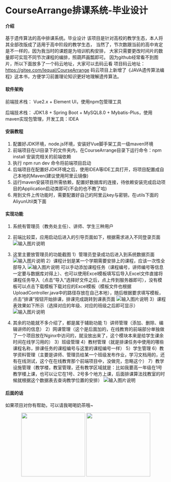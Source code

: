 # CourseArrange排课系统-毕业设计

#### 介绍
基于遗传算法的高中排课系统。毕业设计
该项目是针对高校的教学生态，本人将其全部改版成了适用于高中阶段的教学生态，
当然了，节次数跟当前的高中肯定是不一样的，因为我当时的课题是为培训机构安排，
大家只需要更改时间片的数量即可实现不同节次课程的编排，照葫芦画瓢即可。
因为github经常看不到图片，所以下面放多了一个码云地址，大家可以去码云看
项目码云地址：https://gitee.com/lequal/CourseArrange
码云项目上新增了《JAVA遗传算法编程》这本书，方便学习前置理论知识更好地理解遗传算法。
#### 软件架构
前端技术栈：
    Vue2.x + Element UI，使用npm包管理工具

后端技术栈：
    JDK1.8 + Spring Boot + MySQL8.0 + Mybatis-Plus，使用maven实现包管理，开发工具：IDEA



#### 安装教程

1.  配置好JDK环境，node.js环境，安装好Vue脚手架工具一级maven环境
2.  前端项目在UI目录下的文件夹内，在CourseArrange目录下运行命令：npm install 安装完相关的前端依赖
3.  执行 npm run dev 命令将前端项目启动
4.  后端项目在配置好JDK环境之后，使用IDEA等IDE工具打开，将项目配置成自己本地的Maven(建议使用阿里云镜像)
5.  运行maven安装项目所需依赖，配置好数据库的连接，待依赖安装完成启动项目的Application启动类即可(不会的也不教了哈)
6.  用到文件上传功能时，需要配置好自己的阿里云key与密钥，在utils下面的AliyunUtil类下面
#### 实现功能

1.  系统有管理员（教务处主任）、讲师、学生三种用户
2.  前端比较菜，应用启动后进入的引导页面如下，根据需求进入不同登录页面
    ![输入图片说明](https://images.gitee.com/uploads/images/2020/0708/111552_fafcb0e9_5505532.png "屏幕截图.png")
3.  这里主要放管理员的功能截图
    1）管理员登录成功后进入到系统数据页面
        ![输入图片说明](https://images.gitee.com/uploads/images/2020/0708/111732_908e9b16_5505532.png "屏幕截图.png")
    2）课程计划是某一个学期需要安排上的课程，应该一次性全部导入
        ![输入图片说明](https://images.gitee.com/uploads/images/2020/0708/111837_60f807d0_5505532.png "屏幕截图.png")
        可以手动添加课程任务（课程编号，讲师编号等信息一定要与数据库对得上）、也可以使用Excel模板填写后导入Excel文件直接将课程任务导入（点击“导入”选择好文件之后，点上传到服务器即可），没有模板可以点击下载模板下载对应的Excel模板（模板文件也根据UploadController.java中的路径存放在自己本地），随后根据要求填写模板，点击“排课”按钮开始排课，排课完成跳转到课表页面
        ![输入图片说明](https://images.gitee.com/uploads/images/2020/0708/111952_de046c5a_5505532.png "屏幕截图.png")
    3）课程表效果如下所示（选择对应的年级、对应的班级之后即可显示）
    ![输入图片说明](https://images.gitee.com/uploads/images/2020/0708/112342_b83b9f32_5505532.png "屏幕截图.png")

4.  其余的功能就不多介绍了，都是属于辅助功能
    1）讲师管理（添加、删除、编辑讲师的信息）
    2）网课管理（这个是后面加的，在线教育的前端部分单独做了一个项目放在Nginx中访问的，就没放出来了，这个模块本来是给学生课余时间在线学习用的）
    3）班级管理
    4）教材管理（就是排课任务中使用的哪些课程名称，排课任务的课程编号与这里的课程编号一样）
    5）学生管理
    6）教学资料管理（主要是讲师、管理员给某一个班级发布作业，学习文档用的，还有在线测试，这个在在线教育那个前端项目中，没做完，忽略这个）
    7）教学设施管理（教学楼，教室管理，还有教学区域就是：比如我要高一年级在1号教学楼上课，也可以让它在1号、2号多个地方上课，后面排课算法找教室的时候就根据这个数据表去查询教学位置的安排）
![输入图片说明](https://images.gitee.com/uploads/images/2020/0708/113007_3e1321af_5505532.png "屏幕截图.png")
    


#### 后面的话

如果项目对你有帮助，可以请我喝喝奶茶哦~
<center class="half">
    <img src="http://m.qpic.cn/psc?/V52lTo3L4NX9a513Gw9D1R4m1W3nh0p9/45NBuzDIW489QBoVep5mcemy8k7JHJt1kjshzf4pJ9te5k68Pwm2Zzf9S3yRqnBih5Mw.2fVHcsRym0B6W1mYLUuBNay3.inOB8PFm0Frzs!/b&bo=OATJBQAAAAABF8A!&rf=viewer_4" width="200"/>   <img src="http://m.qpic.cn/psc?/V52lTo3L4NX9a513Gw9D1R4m1W3nh0p9/45NBuzDIW489QBoVep5mcemy8k7JHJt1kjshzf4pJ9u0eAieClhwxQmBkeoioBRsCzLWnOkrD5TUgIpWDsNUqpDafJmkSApUBWMDbickkkU!/b&bo=3gMEBgAAAAABF.8!&rf=viewer_4 " width="200"/>
</center>
